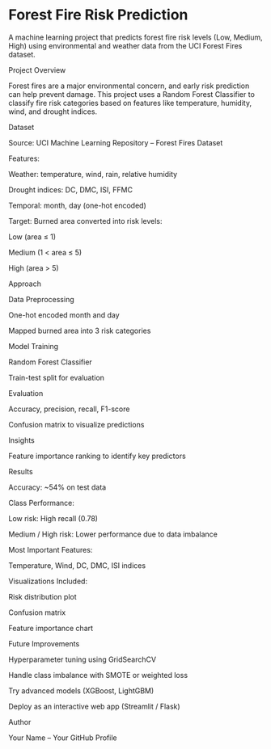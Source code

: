 # Forest Fire Risk Prediction

A machine learning project that predicts forest fire risk levels (Low, Medium, High) using environmental and weather data from the UCI Forest Fires dataset.


Project Overview

Forest fires are a major environmental concern, and early risk prediction can help prevent damage.
This project uses a Random Forest Classifier to classify fire risk categories based on features like temperature, humidity, wind, and drought indices.

Dataset

Source: UCI Machine Learning Repository – Forest Fires Dataset

Features:

Weather: temperature, wind, rain, relative humidity

Drought indices: DC, DMC, ISI, FFMC

Temporal: month, day (one-hot encoded)

Target: Burned area converted into risk levels:

Low (area ≤ 1)

Medium (1 < area ≤ 5)

High (area > 5)

Approach

Data Preprocessing

One-hot encoded month and day

Mapped burned area into 3 risk categories

Model Training

Random Forest Classifier

Train-test split for evaluation

Evaluation

Accuracy, precision, recall, F1-score

Confusion matrix to visualize predictions

Insights

Feature importance ranking to identify key predictors

Results

Accuracy: ~54% on test data

Class Performance:

Low risk: High recall (0.78)

Medium / High risk: Lower performance due to data imbalance

Most Important Features:

Temperature, Wind, DC, DMC, ISI indices

Visualizations Included:

Risk distribution plot

Confusion matrix

Feature importance chart

Future Improvements

Hyperparameter tuning using GridSearchCV

Handle class imbalance with SMOTE or weighted loss

Try advanced models (XGBoost, LightGBM)

Deploy as an interactive web app (Streamlit / Flask)

Author

Your Name – Your GitHub Profile

